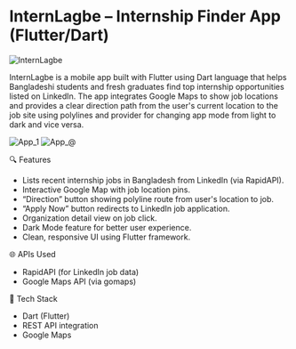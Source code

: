 # InternLagbe – Internship Finder App (Flutter/Dart)


![InternLagbe](https://github.com/user-attachments/assets/b6a532b5-4101-403d-b923-b9ee8b45199d)


InternLagbe is a mobile app built with Flutter using Dart language that helps Bangladeshi students and fresh graduates find top internship opportunities listed on LinkedIn. The app integrates Google Maps to show job locations and provides a clear direction path from the user's current location to the job site using polylines and provider for changing app mode from light to dark and vice versa.

![App_1](https://github.com/user-attachments/assets/1c926815-e28b-43d7-b1d0-439877a35647)
![App_@](https://github.com/user-attachments/assets/d995f6a1-1ac8-4cfe-9e61-c7b8fa73215d)


 🔍 Features

- Lists recent internship jobs in Bangladesh from LinkedIn (via RapidAPI).
- Interactive Google Map with job location pins.
- “Direction” button showing polyline route from user's location to job.
- “Apply Now” button redirects to LinkedIn job application.
- Organization detail view on job click.
- Dark Mode feature for better user experience.
- Clean, responsive UI using Flutter framework.

 🌐 APIs Used
- RapidAPI (for LinkedIn job data)
- Google Maps API (via gomaps)

 🚀 Tech Stack
- Dart (Flutter)
- REST API integration
- Google Maps


